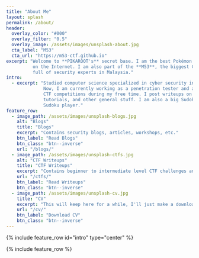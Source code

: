 ```yaml
---
title: "About Me"
layout: splash
permalink: /about/
header:
  overlay_color: "#000"
  overlay_filter: "0.5"
  overlay_image: /assets/images/unsplash-about.jpg
  cta_label: "M53"
  cta_url: "https://m53-ctf.github.io"
excerpt: "Welcome to **PIKAROOT's** secret base. I am the best Pokémon you can find 
          on the Internet. I am also part of the **M53**, the biggest CTF community 
          full of security experts in Malaysia."
intro:
  - excerpt: "Studied computer science specialized in cyber security in the history.
              Now, I am currently working as a penetration tester and actively participating
              CTF competitions during my free time. I post writeups on CTF challenges, blogs,
              tutorials, and other general stuff. I am also a big Sudoku fan and an individual
              Sudoku player."
feature_row:
  - image_path: /assets/images/unsplash-blogs.jpg
    alt: "Blogs"
    title: "Blogs"
    excerpt: "Contains security blogs, articles, workshops, etc."
    btn_label: "Read Blogs"
    btn_class: "btn--inverse"
    url: "/blogs/"
  - image_path: /assets/images/unsplash-ctfs.jpg
    alt: "CTF Writeups"
    title: "CTF Writeups"
    excerpt: "Contains beginner to intermediate level CTF challenges and solutions."
    url: "/ctfs/"
    btn_label: "Read Writeups"
    btn_class: "btn--inverse"
  - image_path: /assets/images/unsplash-cv.jpg
    title: "CV"
    excerpt: "This will keep here for a while, I'll just make a download button temporarily."
    url: "/cv/"
    btn_label: "Download CV"
    btn_class: "btn--inverse"
---
```


{% include feature_row id="intro" type="center" %}

{% include feature_row %}
